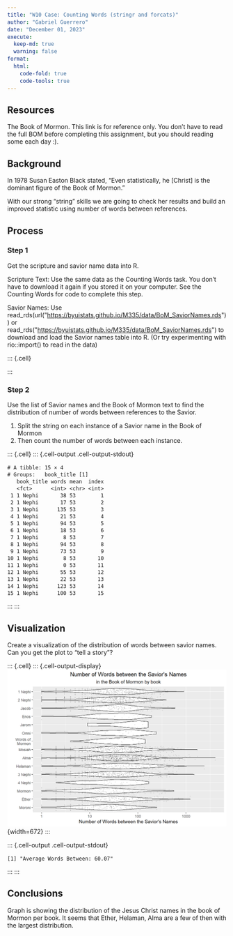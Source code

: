 ```yaml
---
title: "W10 Case: Counting Words (stringr and forcats)"
author: "Gabriel Guerrero"
date: "December 01, 2023"
execute:
  keep-md: true
  warning: false
format:
  html:
    code-fold: true
    code-tools: true
---
```




## Resources
The Book of Mormon. This link is for reference only. You don’t have to read the full BOM before completing this assignment, but you should reading some each day :).

## Background

In 1978 Susan Easton Black stated, “Even statistically, he [Christ] is the dominant figure of the Book of Mormon.”

With our strong “string” skills we are going to check her results and build an improved statistic using number of words between references.

## Process

### Step 1
Get the scripture and savior name data into R.

Scripture Text: Use the same data as the Counting Words task. You don’t have to download it again if you stored it on your computer. See the Counting Words for code to complete this step.

Savior Names: Use read_rds(url("https://byuistats.github.io/M335/data/BoM_SaviorNames.rds")) or read_rds("https://byuistats.github.io/M335/data/BoM_SaviorNames.rds") to download and load the Savior names table into R. (Or try experimenting with rio::import() to read in the data)


::: {.cell}

:::

### Step 2
Use the list of Savior names and the Book of Mormon text to find the distribution of number of words between references to the Savior.

1. Split the string on each instance of a Savior name in the Book of Mormon
2. Then count the number of words between each instance.

::: {.cell}
::: {.cell-output .cell-output-stdout}
```
# A tibble: 15 × 4
# Groups:   book_title [1]
   book_title words mean  index
   <fct>      <int> <chr> <int>
 1 1 Nephi       38 53        1
 2 1 Nephi       17 53        2
 3 1 Nephi      135 53        3
 4 1 Nephi       21 53        4
 5 1 Nephi       94 53        5
 6 1 Nephi       18 53        6
 7 1 Nephi        8 53        7
 8 1 Nephi       94 53        8
 9 1 Nephi       73 53        9
10 1 Nephi        8 53       10
11 1 Nephi        0 53       11
12 1 Nephi       55 53       12
13 1 Nephi       22 53       13
14 1 Nephi      123 53       14
15 1 Nephi      100 53       15
```
:::
:::

## Visualization
Create a visualization of the distribution of words between savior names.
Can you get the plot to “tell a story”?


::: {.cell}
::: {.cell-output-display}
![](W10-Case-Counting--stringr-and-forcats-_files/figure-html/unnamed-chunk-3-1.png){width=672}
:::

::: {.cell-output .cell-output-stdout}
```
[1] "Average Words Between: 60.07"
```
:::
:::



## Conclusions

Graph is showing the distribution of the Jesus Christ names in the book of Mormon per book. It seems that Ether, Helaman, Alma are a few of then with the largest distribution. 